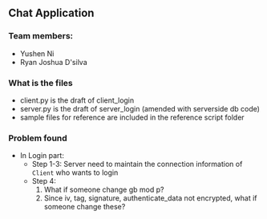 ## Chat Application

### Team members:
* Yushen Ni
* Ryan Joshua D'silva

### What is the files
* client.py is the draft of client_login
* server.py is the draft of server_login (amended with serverside db code)
* sample files for reference are included in the reference script folder

### Problem found
* In Login part:
  * Step 1-3: Server need to maintain the connection information of `Client` who wants to login
  * Step 4: 
    1. What if someone change gb mod p?
    2. Since iv, tag, signature, authenticate_data not encrypted, what if someone change these?
